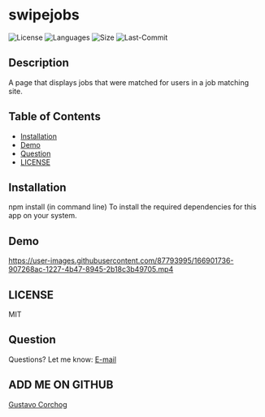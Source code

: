 # swipejobs

![License](https://img.shields.io/github/license/gugacorchog/swipejobs)
![Languages](https://img.shields.io/github/languages/top/gugacorchog/swipejobs?color=red)
![Size](https://img.shields.io/github/repo-size/gugacorchog/swipejobs?color=black)
![Last-Commit](https://img.shields.io/github/last-commit/gugacorchog/swipejobs?color=yellow)


## Description 

A page that displays jobs that were matched for users in a job matching site.


## Table of Contents 

- [Installation](#Installation)
- [Demo](#Demo)
- [Question](#question) 
- [LICENSE](#License) 


## Installation

npm install (in command line)
To install the required dependencies for this app on your system.

## Demo



https://user-images.githubusercontent.com/87793995/166901736-907268ac-1227-4b47-8945-2b18c3b49705.mp4



## LICENSE

MIT

## Question
Questions? Let me know: [E-mail](mailto:gugacorchog@gmail.com)

## ADD ME ON GITHUB 
[Gustavo Corchog](https://github.com/gugacorchog)
